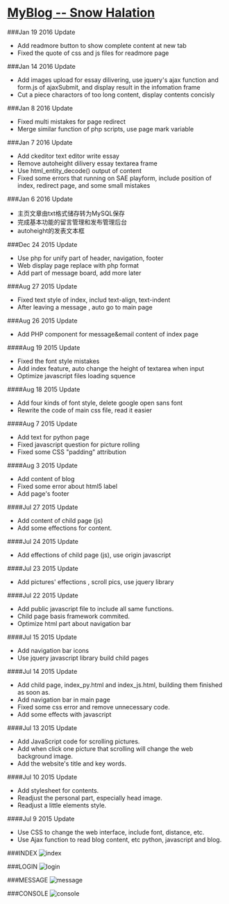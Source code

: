 # [MyBlog -- Snow Halation](http://myhalation.applinzi.com/)

###Jan 19 2016 Update
* Add readmore button to show complete content at new tab
* Fixed the quote of css and js files for readmore page


###Jan 14 2016 Update
* Add images upload for essay dilivering, use jquery's ajax function and form.js of ajaxSubmit, and display result in the infomation frame
* Cut a piece charactors of too long content, display contents concisly

###Jan 8 2016 Update
* Fixed multi mistakes for page redirect
* Merge similar function of php scripts, use page mark variable 

###Jan 7 2016 Update
* Add ckeditor text editor write essay
* Remove autoheight dilivery essay textarea frame
* Use html_entity_decode() output of content
* Fixed some errors that running on SAE playform, include position of index, redirect page, and some small mistakes

###Jan 6 2016 Update
* 主页文章由txt格式储存转为MySQL保存
* 完成基本功能的留言管理和发布管理后台
* autoheight的发表文本框

###Dec 24 2015 Update
* Use php for unify part of header, navigation, footer
* Web display page replace with php format
* Add part of message board, add more later 

###Aug 27 2015 Update
* Fixed text style of index, includ text-align, text-indent
* After leaving a message , auto go to main page

###Aug 26 2015 Update
* Add PHP component for message&email content of index page

####Aug 19 2015 Update
* Fixed the font style mistakes
* Add index feature, auto change the height of textarea when input
* Optimize javascript files loading squence

####Aug 18 2015 Update
* Add four kinds of font style, delete google open sans font
* Rewrite the code of main css file, read it easier

####Aug 7 2015 Update
* Add text for python page
* Fixed javascript question for picture rolling
* Fixed some CSS "padding" attribution

####Aug 3 2015 Update
* Add content of blog
* Fixed some error about html5 label
* Add page's footer

####Jul 27 2015 Update
* Add content of child page (js)
* Add some effections for content.

####Jul 24 2015 Update
* Add effections of child page (js), use origin javascript

####Jul 23 2015 Update
* Add pictures' effections , scroll pics, use jquery library

####Jul 22 2015 Update
* Add public javascript file to include all same functions.
* Child page basis framework commited.
* Optimize html part about navigation bar

####Jul 15 2015 Update
* Add navigation bar icons
* Use jquery javascript library build child pages

####Jul 14 2015 Update
* Add child page, index_py.html and index_js.html, building them finished as soon as.
* Add navigation bar in main page
* Fixed some css error and remove unnecessary code.
* Add some effects with javascript

####Jul 13 2015 Update
* Add JavaScript code for scrolling pictures.
* Add when click one picture that scrolling will change the web background image.
* Add the website's title and key words.

####Jul 10 2015 Update
* Add stylesheet for contents.
* Readjust the personal part, especially head image.
* Readjust a little elements style.

####Jul 9 2015 Update
* Use CSS to change the web interface, include font, distance, etc.
* Use Ajax function to read blog content, etc python, javascript and blog.


###INDEX
![index](http://img.hoop8.com/attachments/1603/9293030984498.png)


###LOGIN
![login](http://img.hoop8.com/attachments/1603/9583030984498.png)


###MESSAGE
![message](http://img.hoop8.com/attachments/1603/9923030984498.png)


###CONSOLE
![console](http://img.hoop8.com/attachments/1603/0213030984498.png)